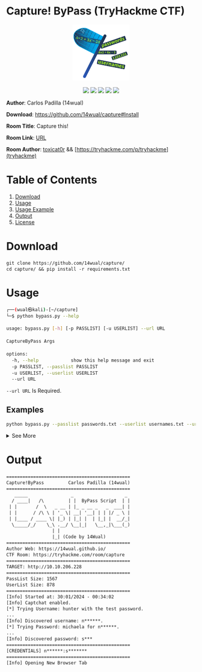 # Capture! ByPass (TryHackme CTF)

<p align="center"><img src="images/capture-logo.png" alt="vkm-logo" style='width:150px;height:150px;'></p>


<div align="center">
    <img src="https://img.shields.io/badge/Code%20By%2014Wual-8338ec">
    <img src="https://img.shields.io/github/downloads/14wual/capture/total">
    <img src="https://img.shields.io/github/license/14wual/capture">
    <img src="https://img.shields.io/tokei/lines/github/14wual/capture">
    <img src="https://img.shields.io/github/stars/14wual/capture">
</div>

**Author**: Carlos Padilla (14wual)

**Download**: https://github.com/14wual/capture#Install

**Room Title**: Capture this!

**Room Link**: [URL](https://tryhackme.com/room/capture!)

**Room Author**: [toxicat0r](https://tryhackme.com/p/toxicat0r) && [https://tryhackme.com/p/tryhackme](tryhackme)


# Table of Contents

1. [Download](https://github.com/14wual/capture#Download)
2. [Usage](https://github.com/14wual/capture#Usage)
3. [Usage Example](https://github.com/14wual/capture#Example)
4. [Output](https://github.com/14wual/capture#Output)
5. [License](https://github.com/14wual/capture/LICENSE)


# Download

```
git clone https://github.com/14wual/capture/
cd capture/ && pip install -r requirements.txt

```

# Usage

```bash
┌──(wual㉿kali)-[~/capture]
└─$ python bypass.py --help  

usage: bypass.py [-h] [-p PASSLIST] [-u USERLIST] --url URL

CaptureByPass Args

options:
  -h, --help            show this help message and exit
  -p PASSLIST, --passlist PASSLIST
  -u USERLIST, --userlist USERLIST
  --url URL 
```

`--url URL` Is Required.

## Examples

```bash
python bypass.py --passlist passwords.txt --userlist usernames.txt --url 10.10.10.10
```

<details>
  <summary>See More</summary>

```bash
python bypass.py -p passwords.txt --u usernames.txt --url 10.10.10.10/login
```

```bash
python bypass.py -u usernames.txt --url http://10.10.10.10
```

```bash
python bypass.py -p passwords.txt --url http://10.10.10.10/login
```

```bash
python bypass.py --url http://10.10.10.10/login # http://10.10.10.10 or 10.10.10.10
```
    
</details>

# Output

```
==============================================
Capture!ByPass         Carlos Padilla (14wual)
==============================================
   _____                _                   _ 
  / ____|   /\         | |  ByPass Script  | |
 | |       /  \   _ __ | |_ _ __ _   _  ___| |
 | |      / /\ \ | '_ \| __| '__| | | |/ _ \ |
 | |____ / ____ \| |_) | |_| |  | |_| |  __/_|
  \_____/_/    \_\ .__/ \__|_|   \__,_|\___(_)
                 | |                          
                 |_| (Code by 14Wual)
==============================================
Author Web: https://14wual.github.io/
CTF Room: https://tryhackme.com/room/capture
==============================================
TARGET: http://10.10.206.228
==============================================
PassList Size: 1567
UserList Size: 878
==============================================
[Info] Started at: 30:01/2024 - 00:34:02
[Info] Captchat enabled.
[*] Trying Username: hunter with the test password.
...
[Info] Discovered username: n******.
[*] Trying Password: michaela for n******.
...
[Info] Discovered password: s***
==============================================
[CREDENTIALS] n******:s*******
==============================================
[Info] Opening New Browser Tab

```
